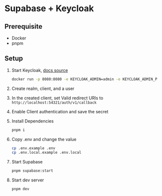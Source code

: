 # Supabase + Keycloak

## Prerequisite

- Docker
- pnpm

## Setup

1. Start Keycloak, [docs source](https://www.keycloak.org/getting-started/getting-started-docker)

   ```bash
   docker run -p 8080:8080 -e KEYCLOAK_ADMIN=admin -e KEYCLOAK_ADMIN_PASSWORD=admin quay.io/keycloak/keycloak:24.0.2 start-dev
   ```

2. Create realm, client, and a user
3. In the created client, set Valid redirect URIs to `http://localhost:54321/auth/v1/callback`
4. Enable Client authentication and save the secret

5. Install Dependencies

   ```bash
   pnpm i
   ```

6. Copy .env and change the value

   ```bash
   cp .env.example .env
   cp .env.local.example .env.local
   ```

7. Start Supabase

   ```bash
   pnpm supabase:start
   ```

8. Start dev server

   ```bash
   pnpm dev
   ```
